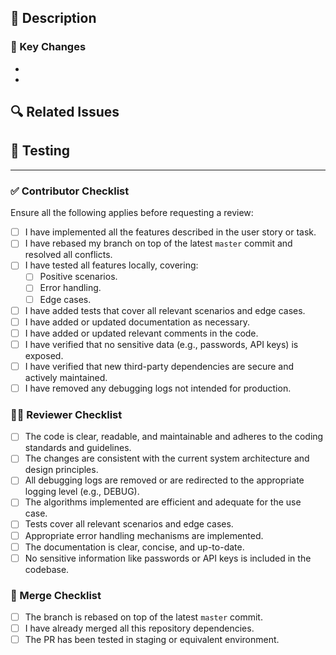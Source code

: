 ## 📝 Description

<!-- Provide a concise summary of the changes. Explain the purpose, approach, and impact of this PR. -->

### 🌟 Key Changes

- <!-- List the main changes introduced by this PR -->
-

## 🔍 Related Issues

<!-- Link to any related Jira issues or other PRs (e.g., Fixes #123). -->

## 🧪 Testing

<!-- Describe how you tested this PR, including local tests and any automated tests added. -->

---

### ✅ Contributor Checklist

Ensure all the following applies before requesting a review:

- [ ] I have implemented all the features described in the user story or task.
- [ ] I have rebased my branch on top of the latest `master` commit and resolved all conflicts.
- [ ] I have tested all features locally, covering:
  - [ ] Positive scenarios.
  - [ ] Error handling.
  - [ ] Edge cases.
- [ ] I have added tests that cover all relevant scenarios and edge cases.
- [ ] I have added or updated documentation as necessary.
- [ ] I have added or updated relevant comments in the code.
- [ ] I have verified that no sensitive data (e.g., passwords, API keys) is exposed.
- [ ] I have verified that new third-party dependencies are secure and actively maintained.
- [ ] I have removed any debugging logs not intended for production.

### 🕵️‍♂️ Reviewer Checklist

- [ ] The code is clear, readable, and maintainable and adheres to the coding standards and guidelines.
- [ ] The changes are consistent with the current system architecture and design principles.
- [ ] All debugging logs are removed or are redirected to the appropriate logging level (e.g., DEBUG).
- [ ] The algorithms implemented are efficient and adequate for the use case.
- [ ] Tests cover all relevant scenarios and edge cases.
- [ ] Appropriate error handling mechanisms are implemented.
- [ ] The documentation is clear, concise, and up-to-date.
- [ ] No sensitive information like passwords or API keys is included in the codebase.

### 🚦 Merge Checklist

- [ ] The branch is rebased on top of the latest `master` commit.
- [ ] I have already merged all this repository dependencies.
- [ ] The PR has been tested in staging or equivalent environment.
